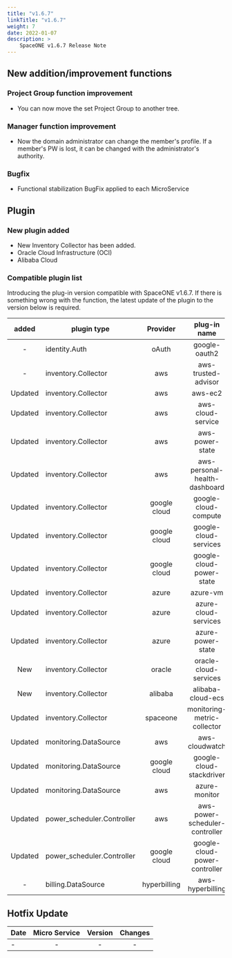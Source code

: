 ```yaml
---
title: "v1.6.7"
linkTitle: "v1.6.7"
weight: 7
date: 2022-01-07
description: >
    SpaceONE v1.6.7 Release Note
---
```


## New addition/improvement functions

### Project Group function improvement

- You can now move the set Project Group to another tree.

### Manager function improvement

- Now the domain administrator can change the member's profile. If a member's PW is lost, it can be changed with the administrator's authority.

### Bugfix
- Functional stabilization BugFix applied to each MicroService


## Plugin

### New plugin added
- New Inventory Collector has been added.
- Oracle Cloud Infrastructure (OCI)
- Alibaba Cloud

### Compatible plugin list

Introducing the plug-in version compatible with SpaceONE v1.6.7.
If there is something wrong with the function, the latest update of the plugin to the version below is required.

|  added  | plugin type                |   Provider   |          plug-in name          | version |
|:-------:|----------------------------|:------------:|:------------------------------:|:-------:|
|    -    | identity.Auth              |    oAuth     |         google-oauth2          |  v1.1   |
|    -    | inventory.Collector        |     aws      |      aws-trusted-advisor       |  v1.3   |
| Updated | inventory.Collector        |     aws      |            aws-ec2             |  v1.12  |
| Updated | inventory.Collector        |     aws      |       aws-cloud-service        | v1.9.6  |
| Updated | inventory.Collector        |     aws      |        aws-power-state         |  v1.6   |
| Updated | inventory.Collector        |     aws      | aws-personal-health-dashboard  |  v1.3   |
| Updated | inventory.Collector        | google cloud |      google-cloud-compute      | v1.2.6  |
| Updated | inventory.Collector        | google cloud |     google-cloud-services      | v1.2.4  |
| Updated | inventory.Collector        | google cloud |    google-cloud-power-state    | v1.1.3  |
| Updated | inventory.Collector        |    azure     |            azure-vm            | v1.2.4  |
| Updated | inventory.Collector        |    azure     |      azure-cloud-services      | v1.1.3  |
| Updated | inventory.Collector        |    azure     |       azure-power-state        | v1.0.2  |
|   New   | inventory.Collector        |    oracle    |     oracle-cloud-services      |  v1.0   |
|   New   | inventory.Collector        |   alibaba    |       alibaba-cloud-ecs        |  v1.0   |
| Updated | inventory.Collector        |   spaceone   |  monitoring-metric-collector   | v1.2.1  |
| Updated | monitoring.DataSource      |     aws      |         aws-cloudwatch         | v1.1.2  |
| Updated | monitoring.DataSource      | google cloud |    google-cloud-stackdriver    | v1.0.5  |
| Updated | monitoring.DataSource      |     aws      |         azure-monitor          | v1.0.3  |
| Updated | power_scheduler.Controller |     aws      | aws-power-scheduler-controller | v1.4.4  |
| Updated | power_scheduler.Controller | google cloud | google-cloud-power-controller  | v1.1.3  |
|    -    | billing.DataSource         | hyperbilling |        aws-hyperbilling        | v1.0.2  |


## Hotfix Update
| Date | Micro Service | Version | Changes |
|------|:-------------:|:-------:|:-------:|
| -    |       -       |    -    |    -    |

